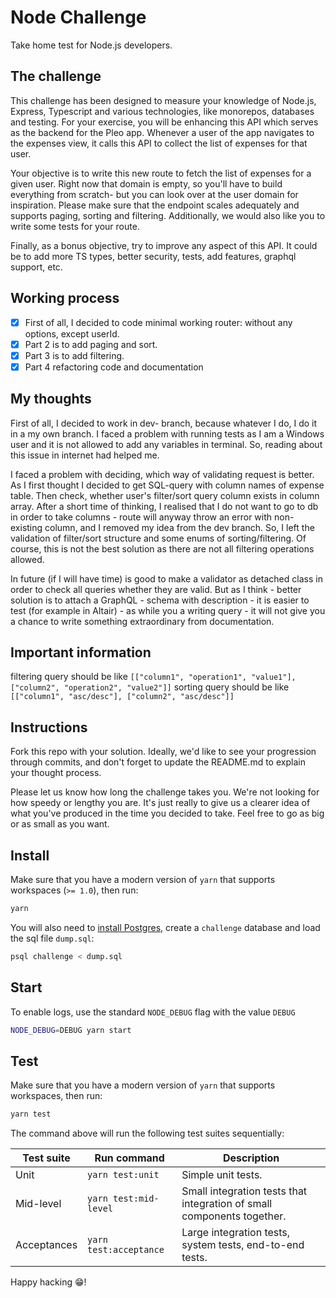 # Node Challenge

Take home test for Node.js developers.

## The challenge

This challenge has been designed to measure your knowledge of Node.js, Express, Typescript and various technologies, like monorepos, databases and testing. For your exercise, you will be enhancing this API which serves as the backend for the Pleo app. Whenever a user of the app navigates to the expenses view, it calls this API to collect the list of expenses for that user.

Your objective is to write this new route to fetch the list of expenses for a given user. Right now that domain is empty, so you'll have to build everything from scratch- but you can look over at the user domain for inspiration. Please make sure that the endpoint scales adequately and supports paging, sorting and filtering. Additionally, we would also like you to write some tests for your route.

Finally, as a bonus objective, try to improve any aspect of this API. It could be to add more TS types, better security, tests, add features, graphql support, etc. 

## Working process

- [x] First of all, I decided to code minimal working router: without any options, except userId.
- [x] Part 2 is to add paging and sort.
- [x] Part 3 is to add filtering.
- [x] Part 4 refactoring code and documentation

## My thoughts

First of all, I decided to work in dev- branch, because whatever I do, I do it in a my own branch.
I faced a problem with running tests as I am a Windows user and it is not allowed to add any variables in terminal. So, reading about this issue in internet had helped me.

I faced a problem with deciding, which way of validating request is better. As I first thought I decided
to get SQL-query with column names of expense table. Then check, whether user's filter/sort query column exists in column array.
After a short time of thinking, I realised that I do not want to go to db in order to take columns - 
route will anyway throw an error with non-existing column, and I removed my idea from the dev branch.
So, I left the validation of filter/sort structure and some enums of sorting/filtering. Of course, this is not
the best solution as there are not all filtering operations allowed.

In future (if I will have time) is good to make a validator as detached class in order to check all queries whether they are valid.
But as I think - better solution is to attach a GraphQL - schema with description - it is easier to test (for example in Altair) - as while you a writing query - it will not give you a chance to write something extraordinary from documentation.

## Important information

filtering query should be like `[["column1", "operation1", "value1"], ["column2", "operation2", "value2"]]`
sorting query should be like `[["column1", "asc/desc"], ["column2", "asc/desc"]]`

## Instructions

Fork this repo with your solution. Ideally, we'd like to see your progression through commits, and don't forget to update the README.md to explain your thought process.

Please let us know how long the challenge takes you. We're not looking for how speedy or lengthy you are. It's just really to give us a clearer idea of what you've produced in the time you decided to take. Feel free to go as big or as small as you want.

## Install

Make sure that you have a modern version of `yarn` that supports workspaces (`>= 1.0`), then run:

```bash
yarn
```

You will also need to [install Postgres](https://www.postgresqltutorial.com/install-postgresql-macos/), create a `challenge` database and load the sql file `dump.sql`:

```bash
psql challenge < dump.sql
```

## Start

To enable logs, use the standard `NODE_DEBUG` flag with the value `DEBUG`

```bash
NODE_DEBUG=DEBUG yarn start
```

## Test

Make sure that you have a modern version of `yarn` that supports workspaces, then run:

```bash
yarn test
```

The command above will run the following test suites sequentially:

| Test suite | Run command | Description |
-------------|-------------|-------------|
| Unit | `yarn test:unit` | Simple unit tests. |
| Mid-level | `yarn test:mid-level` | Small integration tests that integration of small components together.  |
| Acceptances | `yarn test:acceptance` | Large integration tests, system tests, end-to-end tests. |


Happy hacking 😁!
